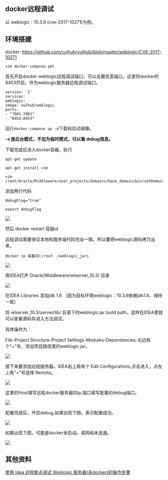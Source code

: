 ## docker远程调试

以 weblogic：10.3.6 (cve-2017-10271)为例。

## 环境搭建

docker: https://github.com/vulhub/vulhub/blob/master/weblogic/CVE-2017-10271

	vim docker-compose.yml

首先开启docker weblogic远程调试端口，可以设置任意端口，这里将docker的8453开启，作为weblogic服务器远程调试端口。

	version: '2'
	services:
	weblogic:
	image: vulhub/weblogic
	ports:
	- "7001:7001"
	- "8453:8453"


运行```docker-compose up -d```下载和启动镜像。

**```-d``` 是后台模式，不加为临时模式，可以看 debug信息。**

下载完成后进入docker容器，执行

	apt-get update

	apt-get install vim

 	vim /root/Oracle/Middleware/user_projects/domains/base_domain/bin/setDomainEnv.sh

添加两行代码

	debugFlag="true"
	
	export debugFlag 

![](1.jpg)


然后 docker restart 容器id

远程调试需要保证本地和服务端代码完全一致。所以要把weblogic源码拷贝出来。

	docker cp 容器ID:/root ./weblogic_jars

![](2.jpg)

用IDEA打开 Oracle/Middleware/wlserver_10.3/ 目录

![](3.jpg)

在IDEA Libraries 添加jdk 1.6 （因为目标环境weblogic：10.3.6依赖jdk1.6，保持一致）

将 wlserver_10.3/server/lib/ 目录下的weblogic.jar build path，这样在IDEA里就可以查看源码并进入方法调试。

具体操作为：

File-Project Structure-Project Settings-Modules-Dependencies-右边有个"+"号，添加项目路径里的weblogic.jar。

![](4.jpg)

接下来要添加远程服务器。IDEA右上角有个 Edit Configurations,点击进入，点左上角"+"号选择 Remote。

![](5.jpg)

这里的Host填写远程docker服务器的ip,端口填写配置的debug端口。

![](6.jpg)

配置完成后，开启debug,如果出现下图，表示配置成功。

![](7.jpg)

如果出现下图，可能是docker未启动。或网络未连通。

![](8.jpg)


## 其他资料

[使用 Idea 远程断点调试 Weblogic 服务器(非docker)的操作步骤](https://blog.csdn.net/defonds/article/details/83510668)